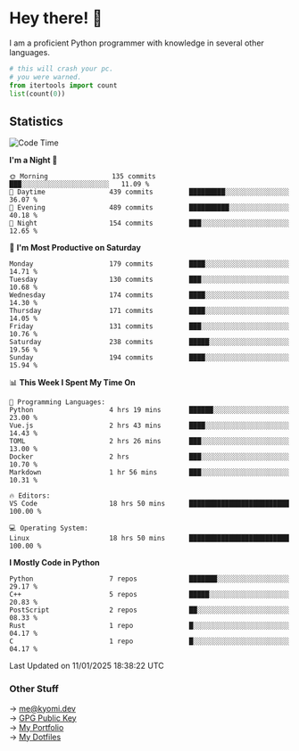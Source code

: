 # Hey there! 👋

I am a proficient Python programmer with knowledge in several other languages.

```py
# this will crash your pc.
# you were warned.
from itertools import count
list(count(0))
```

## Statistics
<!--START_SECTION:waka-->
![Code Time](http://img.shields.io/badge/Code%20Time-1%2C678%20hrs%209%20mins-blue)

**I'm a Night 🦉** 

```text
🌞 Morning                135 commits         ███░░░░░░░░░░░░░░░░░░░░░░   11.09 % 
🌆 Daytime                439 commits         █████████░░░░░░░░░░░░░░░░   36.07 % 
🌃 Evening                489 commits         ██████████░░░░░░░░░░░░░░░   40.18 % 
🌙 Night                  154 commits         ███░░░░░░░░░░░░░░░░░░░░░░   12.65 % 
```
📅 **I'm Most Productive on Saturday** 

```text
Monday                   179 commits         ████░░░░░░░░░░░░░░░░░░░░░   14.71 % 
Tuesday                  130 commits         ███░░░░░░░░░░░░░░░░░░░░░░   10.68 % 
Wednesday                174 commits         ████░░░░░░░░░░░░░░░░░░░░░   14.30 % 
Thursday                 171 commits         ████░░░░░░░░░░░░░░░░░░░░░   14.05 % 
Friday                   131 commits         ███░░░░░░░░░░░░░░░░░░░░░░   10.76 % 
Saturday                 238 commits         █████░░░░░░░░░░░░░░░░░░░░   19.56 % 
Sunday                   194 commits         ████░░░░░░░░░░░░░░░░░░░░░   15.94 % 
```


📊 **This Week I Spent My Time On** 

```text
💬 Programming Languages: 
Python                   4 hrs 19 mins       ██████░░░░░░░░░░░░░░░░░░░   23.00 % 
Vue.js                   2 hrs 43 mins       ████░░░░░░░░░░░░░░░░░░░░░   14.43 % 
TOML                     2 hrs 26 mins       ███░░░░░░░░░░░░░░░░░░░░░░   13.00 % 
Docker                   2 hrs               ███░░░░░░░░░░░░░░░░░░░░░░   10.70 % 
Markdown                 1 hr 56 mins        ███░░░░░░░░░░░░░░░░░░░░░░   10.31 % 

🔥 Editors: 
VS Code                  18 hrs 50 mins      █████████████████████████   100.00 % 

💻 Operating System: 
Linux                    18 hrs 50 mins      █████████████████████████   100.00 % 
```

**I Mostly Code in Python** 

```text
Python                   7 repos             ███████░░░░░░░░░░░░░░░░░░   29.17 % 
C++                      5 repos             █████░░░░░░░░░░░░░░░░░░░░   20.83 % 
PostScript               2 repos             ██░░░░░░░░░░░░░░░░░░░░░░░   08.33 % 
Rust                     1 repo              █░░░░░░░░░░░░░░░░░░░░░░░░   04.17 % 
C                        1 repo              █░░░░░░░░░░░░░░░░░░░░░░░░   04.17 % 
```




 Last Updated on 11/01/2025 18:38:22 UTC
<!--END_SECTION:waka-->

### Other Stuff

→ [me@kyomi.dev](mailto:me@kyomi.dev)\
→ [GPG Public Key](https://github.com/bitterteriyaki.gpg)\
→ [My Portfolio](https://kyomi.dev)\
→ [My Dotfiles](https://github.com/bitterteriyaki/dotfiles)
